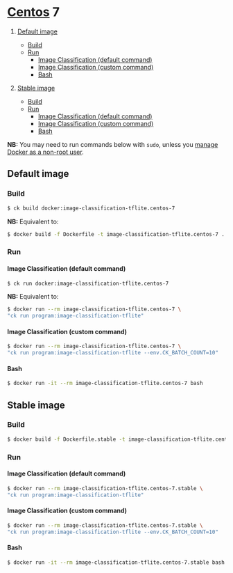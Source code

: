 # [Centos](https://hub.docker.com/_/centos/) 7

1. [Default image](#image_default)
    - [Build](#image_default_build)
    - [Run](#image_default_run)
        - [Image Classification (default command)](#image_default_run_default)
        - [Image Classification (custom command)](#image_default_run_custom)
        - [Bash](#image_default_run_bash)

1. [Stable image](#image_stable)
    - [Build](#image_stable_build)
    - [Run](#image_stable_run)
        - [Image Classification (default command)](#image_stable_run_default)
        - [Image Classification (custom command)](#image_stable_run_custom)
        - [Bash](#image_stable_run_bash)

**NB:** You may need to run commands below with `sudo`, unless you
[manage Docker as a non-root user](https://docs.docker.com/install/linux/linux-postinstall/#manage-docker-as-a-non-root-user).

<a name="image_default"></a>
## Default image

<a name="image_default_build"></a>
### Build
```bash
$ ck build docker:image-classification-tflite.centos-7
```
**NB:** Equivalent to:
```bash
$ docker build -f Dockerfile -t image-classification-tflite.centos-7 .
```

<a name="image_default_run"></a>
### Run

<a name="image_default_run_default"></a>
#### Image Classification (default command)
```bash
$ ck run docker:image-classification-tflite.centos-7
```
**NB:** Equivalent to:
```bash
$ docker run --rm image-classification-tflite.centos-7 \
"ck run program:image-classification-tflite"
```

<a name="image_default_run_custom"></a>
#### Image Classification (custom command)
```bash
$ docker run --rm image-classification-tflite.centos-7 \
"ck run program:image-classification-tflite --env.CK_BATCH_COUNT=10"
```

<a name="image_default_run_bash"></a>
#### Bash
```bash
$ docker run -it --rm image-classification-tflite.centos-7 bash
```


<a name="image_stable"></a>
## Stable image

<a name="image_stable_build"></a>
### Build
```bash
$ docker build -f Dockerfile.stable -t image-classification-tflite.centos-7.stable .
```

<a name="image_default_run"></a>
### Run

<a name="image_default_run_default"></a>
#### Image Classification (default command)
```bash
$ docker run --rm image-classification-tflite.centos-7.stable \
"ck run program:image-classification-tflite"
```

<a name="image_stable_run_custom"></a>
#### Image Classification (custom command)
```bash
$ docker run --rm image-classification-tflite.centos-7.stable \
"ck run program:image-classification-tflite --env.CK_BATCH_COUNT=10"
```

<a name="image_stable_run_bash"></a>
#### Bash
```bash
$ docker run -it --rm image-classification-tflite.centos-7.stable bash
```
